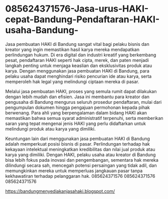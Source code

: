 # 085624371576-Jasa-urus-HAKI-cepat-Bandung-Pendaftaran-HAKI-usaha-Bandung-
Jasa pembuatan HAKI di Bandung sangat vital bagi pelaku bisnis dan kreator yang ingin memastikan hasil karya mereka mendapatkan perlindungan hukum. Di era digital dan industri kreatif yang berkembang pesat, pendaftaran HAKI seperti hak cipta, merek, dan paten menjadi langkah penting untuk menjaga keaslian dan eksklusivitas produk atau karya. Dengan menggunakan jasa pembuatan HAKI di Bandung, para pelaku usaha dapat menghindari risiko pencurian ide atau karya, serta memperoleh hak legal yang melindungi ciptaan mereka di pasar.

Melalui jasa pembuatan HAKI, proses yang semula rumit dapat dilakukan dengan lebih mudah dan efisien. Jasa ini membantu para kreator dan pengusaha di Bandung mengurus seluruh prosedur pendaftaran, mulai dari pengumpulan dokumen hingga pengajuan permohonan kepada pihak berwenang. Para ahli yang berpengalaman dalam bidang HAKI akan memastikan bahwa semua syarat administratif terpenuhi, serta memberikan saran yang tepat mengenai jenis HAKI yang perlu didaftarkan untuk melindungi produk atau karya yang dimiliki.

Keuntungan lain dari menggunakan jasa pembuatan HAKI di Bandung adalah memperkuat posisi bisnis di pasar. Perlindungan terhadap hak kekayaan intelektual meningkatkan kredibilitas dan nilai jual produk atau karya yang dimiliki. Dengan HAKI, pelaku usaha atau kreator di Bandung bisa lebih fokus pada inovasi dan pengembangan, sementara hak mereka dilindungi secara sah, mencegah potensi persaingan yang tidak adil, dan memungkinkan mereka untuk memperluas jangkauan pasar tanpa kekhawatiran terhadap pelanggaran hak.
085624371576
085624371576
085624371576

https://bandungmenyediakanjasahaki.blogspot.com/

